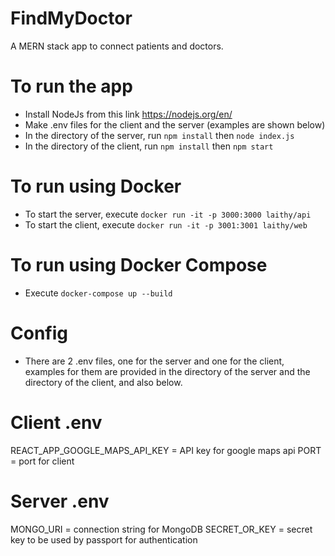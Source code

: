 # FindMyDoctor

A MERN stack app to connect patients and doctors.

# To run the app

- Install NodeJs from this link https://nodejs.org/en/
- Make .env files for the client and the server (examples are shown below)
- In the directory of the server, run `npm install` then `node index.js`
- In the directory of the client, run `npm install` then `npm start`

# To run using Docker

- To start the server, execute `docker run -it -p 3000:3000 laithy/api`
- To start the client, execute `docker run -it -p 3001:3001 laithy/web`

# To run using Docker Compose

- Execute `docker-compose up --build`

# Config

- There are 2 .env files, one for the server and one for the client, examples for them are provided in the directory of the server and the directory of the client, and also below.

# Client .env

REACT_APP_GOOGLE_MAPS_API_KEY = API key for google maps api
PORT = port for client

# Server .env

MONGO_URI = connection string for MongoDB
SECRET_OR_KEY = secret key to be used by passport for authentication
